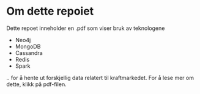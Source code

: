 # Om dette repoiet

Dette repoet inneholder en .pdf som viser bruk av teknologene
- Neo4j
- MongoDB
- Cassandra
- Redis
- Spark

.. for å hente ut forskjellig data relatert til kraftmarkedet.
For å lese mer om dette, klikk på pdf-filen.
